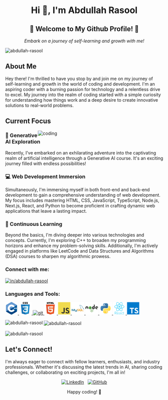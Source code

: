 <!-- Header with Title and Greeting -->
<div align="center">
  <h1>Hi 👋, I'm Abdullah Rasool</h1>
  <h2>👋 Welcome to My Github Profile! 🚀</h2>
  <p><i>Embark on a journey of self-learning and growth with me!</i></p>
</div>

<!-- Introduction and About Me -->
<p align="left"> <img src="https://komarev.com/ghpvc/?username=abdullah-rasool&label=Profile%20views&color=0e75b6&style=flat" alt="abdullah-rasool" /> </p>

## About Me

Hey there! I'm thrilled to have you stop by and join me on my journey of self-learning and growth in the world of coding and development. I'm an aspiring coder with a burning passion for technology and a relentless drive to excel. My journey into the realm of coding started with a simple curiosity for understanding how things work and a deep desire to create innovative solutions to real-world problems.

## Current Focus

<img align = "right" alt="coding" width="400" src="https://media.licdn.com/dms/image/D4D12AQEwYz74Mf7XKA/article-cover_image-shrink_600_2000/0/1677431973169?e=2147483647&v=beta&t=XAXpJxyem6V0COVr2qwSxPLctoigzjSXhAa4PSHczMI">

### 🧠 Generative AI Exploration
Recently, I've embarked on an exhilarating adventure into the captivating realm of artificial intelligence through a Generative AI course. It's an exciting journey filled with endless possibilities!

### 💻 Web Development Immersion
Simultaneously, I'm immersing myself in both front-end and back-end development to gain a comprehensive understanding of web development. My focus includes mastering HTML, CSS, JavaScript, TypeScript, Node.js, Next.js, React, and Python to become proficient in crafting dynamic web applications that leave a lasting impact.

### 🚀 Continuous Learning
Beyond the basics, I'm diving deeper into various technologies and concepts. Currently, I'm exploring C++ to broaden my programming horizons and enhance my problem-solving skills. Additionally, I'm actively engaged in platforms like LeetCode and Data Structures and Algorithms (DSA) courses to sharpen my algorithmic prowess.

<h3 align="left">Connect with me:</h3>
<p align="left">
<a href="https://linkedin.com/in/in/abdullah-rasool" target="blank"><img align="center" src="https://raw.githubusercontent.com/rahuldkjain/github-profile-readme-generator/master/src/images/icons/Social/linked-in-alt.svg" alt="in/abdullah-rasool" height="30" width="40" /></a>
</p>

<h3 align="left">Languages and Tools:</h3>
<p align="left"> <a href="https://www.w3schools.com/cpp/" target="_blank" rel="noreferrer"> <img src="https://raw.githubusercontent.com/devicons/devicon/master/icons/cplusplus/cplusplus-original.svg" alt="cplusplus" width="40" height="40"/> </a> <a href="https://www.w3schools.com/css/" target="_blank" rel="noreferrer"> <img src="https://raw.githubusercontent.com/devicons/devicon/master/icons/css3/css3-original-wordmark.svg" alt="css3" width="40" height="40"/> </a> <a href="https://git-scm.com/" target="_blank" rel="noreferrer"> <img src="https://www.vectorlogo.zone/logos/git-scm/git-scm-icon.svg" alt="git" width="40" height="40"/> </a> <a href="https://www.w3.org/html/" target="_blank" rel="noreferrer"> <img src="https://raw.githubusercontent.com/devicons/devicon/master/icons/html5/html5-original-wordmark.svg" alt="html5" width="40" height="40"/> </a> <a href="https://developer.mozilla.org/en-US/docs/Web/JavaScript" target="_blank" rel="noreferrer"> <img src="https://raw.githubusercontent.com/devicons/devicon/master/icons/javascript/javascript-original.svg" alt="javascript" width="40" height="40"/> </a> <a href="https://www.mysql.com/" target="_blank" rel="noreferrer"> <img src="https://raw.githubusercontent.com/devicons/devicon/master/icons/mysql/mysql-original-wordmark.svg" alt="mysql" width="40" height="40"/> </a> <a href="https://nodejs.org" target="_blank" rel="noreferrer"> <img src="https://raw.githubusercontent.com/devicons/devicon/master/icons/nodejs/nodejs-original-wordmark.svg" alt="nodejs" width="40" height="40"/> </a> <a href="https://www.python.org" target="_blank" rel="noreferrer"> <img src="https://raw.githubusercontent.com/devicons/devicon/master/icons/python/python-original.svg" alt="python" width="40" height="40"/> </a> <a href="https://reactjs.org/" target="_blank" rel="noreferrer"> <img src="https://raw.githubusercontent.com/devicons/devicon/master/icons/react/react-original-wordmark.svg" alt="react" width="40" height="40"/> </a> <a href="https://www.typescriptlang.org/" target="_blank" rel="noreferrer"> <img src="https://raw.githubusercontent.com/devicons/devicon/master/icons/typescript/typescript-original.svg" alt="typescript" width="40" height="40"/> </a> </p>

<p><img align="left" src="https://github-readme-stats.vercel.app/api/top-langs?username=abdullah-rasool&show_icons=true&locale=en&layout=compact" alt="abdullah-rasool" /></p>

<p>&nbsp;<img align="center" src="https://github-readme-stats.vercel.app/api?username=abdullah-rasool&show_icons=true&locale=en" alt="abdullah-rasool" /></p>

<p><img align="center" src="https://github-readme-streak-stats.herokuapp.com/?user=abdullah-rasool&" alt="abdullah-rasool" /></p>


## Let's Connect!

I'm always eager to connect with fellow learners, enthusiasts, and industry professionals. Whether it's discussing the latest trends in AI, sharing coding challenges, or collaborating on exciting projects, I'm all in!

<!-- LinkedIn and GitHub Buttons -->
<div align="center">
  <a href="https://www.linkedin.com/in/abdullah-rasool/"><img src="https://img.shields.io/badge/LinkedIn-Connect-blue?style=flat&logo=linkedin" alt="LinkedIn"></a>&nbsp;&nbsp;
  <a href="https://github.com/Abdullah-Rasool"><img src="https://img.shields.io/badge/GitHub-Follow-black?style=flat&logo=github" alt="GitHub"></a>
</div>

<!-- Footer -->
<div align="center">
  <p>Happy coding! 🌟</p>
</div>
